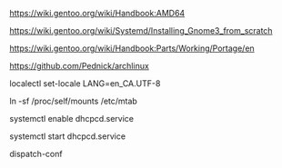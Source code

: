 https://wiki.gentoo.org/wiki/Handbook:AMD64

https://wiki.gentoo.org/wiki/Systemd/Installing_Gnome3_from_scratch

https://wiki.gentoo.org/wiki/Handbook:Parts/Working/Portage/en

https://github.com/Pednick/archlinux

localectl set-locale LANG=en_CA.UTF-8

ln -sf /proc/self/mounts /etc/mtab

systemctl enable dhcpcd.service

systemctl start dhcpcd.service

dispatch-conf
